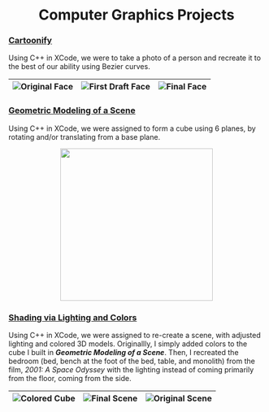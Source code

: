 <h1 align="center">Computer Graphics Projects</h1>

### [Cartoonify](https://github.com/mmagallanes/computer_graphics/tree/master/Cartoonify)

Using C++ in XCode, we were to take a photo of a person and recreate it to the best of our ability using Bezier curves. 

![Original Face](https://github.com/mmagallanes/computer_graphics/blob/master/Cartoonify/originalFace.png) | ![First Draft Face](https://github.com/mmagallanes/computer_graphics/blob/master/Cartoonify/face_v1.png) | ![Final Face](https://github.com/mmagallanes/computer_graphics/blob/master/Cartoonify/face_final.png)
| --- | --- | ---

### [Geometric Modeling of a Scene](https://github.com/mmagallanes/computer_graphics/tree/master/Geometric%20Modeling%20of%20a%20Scene)

Using C++ in XCode, we were assigned to form a cube using 6 planes, by rotating and/or translating from a base plane. 

<p align="center">
  <img src="https://github.com/mmagallanes/computer_graphics/blob/master/Geometric%20Modeling%20of%20a%20Scene/geometric_modeling.gif" width="300" height="300">
</p>

### [Shading via Lighting and Colors](https://github.com/mmagallanes/computer_graphics/tree/master/Shading%20via%20Lighting%20and%20Colors)

Using C++ in XCode, we were assigned to re-create a scene, with adjusted lighting and colored 3D models. Originallly, I simply added colors to the cube I built in <strong><em>Geometric Modeling of a Scene</em></strong>. Then, I recreated the bedroom (bed, bench at the foot of the bed, table, and monolith) from the film, *2001: A Space Odyssey* with the lighting instead of coming primarily from the floor, coming from the side. 

![Colored Cube](https://github.com/mmagallanes/computer_graphics/blob/master/Shading%20via%20Lighting%20and%20Colors/shading_v1.gif) | ![Final Scene](https://github.com/mmagallanes/computer_graphics/blob/master/Shading%20via%20Lighting%20and%20Colors/shading_v2.gif) | ![Original Scene](https://www.indiewire.com/wp-content/uploads/2017/03/2001-a-space-odyssey-replica-bedroom-iii.jpg?w=780)
| --- | --- | --- |
